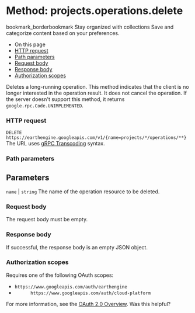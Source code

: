  
#  Method: projects.operations.delete 
bookmark_borderbookmark Stay organized with collections  Save and categorize content based on your preferences.
  * On this page
  * [HTTP request](https://developers.google.com/earth-engine/reference/rest/v1/projects.operations/delete#http-request)
  * [Path parameters](https://developers.google.com/earth-engine/reference/rest/v1/projects.operations/delete#path-parameters)
  * [Request body](https://developers.google.com/earth-engine/reference/rest/v1/projects.operations/delete#request-body)
  * [Response body](https://developers.google.com/earth-engine/reference/rest/v1/projects.operations/delete#response-body)
  * [Authorization scopes](https://developers.google.com/earth-engine/reference/rest/v1/projects.operations/delete#authorization-scopes)


Deletes a long-running operation. This method indicates that the client is no longer interested in the operation result. It does not cancel the operation. If the server doesn't support this method, it returns `google.rpc.Code.UNIMPLEMENTED`.
### HTTP request
`DELETE https://earthengine.googleapis.com/v1/{name=projects/*/operations/**}`
The URL uses [gRPC Transcoding](https://google.aip.dev/127) syntax.
### Path parameters
Parameters  
---  
`name` |  `string` The name of the operation resource to be deleted.  
### Request body
The request body must be empty.
### Response body
If successful, the response body is an empty JSON object.
### Authorization scopes
Requires one of the following OAuth scopes:
  * `https://www.googleapis.com/auth/earthengine`
  * `      https://www.googleapis.com/auth/cloud-platform`


For more information, see the [OAuth 2.0 Overview](https://developers.google.com/identity/protocols/OAuth2).
Was this helpful?
